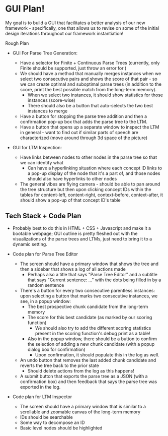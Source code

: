 # GUI Plan!

My goal is to build a GUI that facilitates a better analysis of our new framework - specifically, one that allows us to revise on some of the initial design iterations throughout our framework instantiation!

Rough Plan
*   GUI For Parse Tree Generation:
    *   Have a selector for Finite + Continuous Parse Trees (currently, only Finite should be supported, just throw an error for )
    *   We should have a method that manually merges instances when we select two consecutive pairs and shows the score of that pair - so we can create optimal and suboptimal parse trees (in addition to the score, print the best possible match from the long-term memory).
        *   When we select two instances, it should show statistics for those instances (score-wise)
        *   There should also be a button that auto-selects the two best instances to merge
    *   Have a button for stopping the parse tree addition and then a confirmation pop-up box that adds the parse tree to the LTM.
    *   Have a button that opens up a separate window to inspect the LTM in general - want to find out if similar parts of speech are characterized (move around through 3d space of the picture)

*   GUI for LTM Inspection:
    *   Have links between nodes to other nodes in the parse tree so that we can identify what 
        *   Can have a hyperlinking situation where each concept ID links to a pop-up display of the node that it's a part of, and those nodes should also have hyperlinks to other nodes
    *   The general vibes are flying camera - should be able to pan around the tree structure but then upon clicking concept IDs within the tables for content-left, content-right, context-before, context-after, it should show a pop-up of that concept ID's table

## Tech Stack + Code Plan

*   Probably best to do this in HTML + CSS + Javascript and make it a bootable webpage; GUI outline is pretty fleshed out with the visualizations of the parse trees and LTMs, just need to bring it to a dynamic setting.

*   Code plan for Parse Tree Editor
    *   The screen should have a primary window that shows the tree and then a sidebar that shows a log of all actions made
        *   Perhaps also a title that says "Parse Tree Editor" and a subtitle that says "Current sentence: ..." with the dots being filled in by a random sentence
    *   There's a button for every two consecutive parentless instances: upon selecting a button that marks two consecutive instances, we see, in a popup window:
        *   The best prospective chunk candidate from the long-term memory
        *   The score for this best candidate (as marked by our scoring function)
            *   We should also try to add the different scoring statistics present in the scoring function's debug print as a table!
        *   Also in the popup window, there should be a button to confirm the selection of adding a new chunk candidate (with a popup dialog box for confirmation)
            *   Upon confirmation, it should populate this in the log as well.
    *   An undo button that removes the last added chunk candidate and reverts the tree back to the prior state
        *   Should delete actions from the log as this happens!
    *   A submit button that exports the parse tree as a JSON (with a confirmation box) and then feedback that says the parse tree was exported in the log.

*   Code plan for LTM Inspector
    *   The screen should have a primary window that is similar to a scrollable and zoomable canvas of the long-term memory
    *   IDs should be searchable
    *   Some way to decompose an ID
    *   Basic level nodes should be highlighted